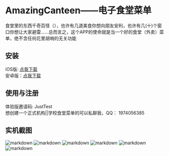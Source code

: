 # AmazingCanteen——电子食堂菜单
食堂里的东西千奇百怪（），也许有几道美食你想向朋友安利，也许有几(十)个窗口你想让大家避雷......总而言之，这个APP的使命就是当一个好的食堂（外卖）菜单，绝不含任何花里胡哨的无关功能

## 安装
iOS版: [点我下载](https://apps.apple.com/cn/app/amazingcanteen/id1640517634)    
安卓版：[点我下载](http://shrike.site/Download/AmazingCanteen.apk)

## 使用与注册
体验版邀请码: JustTest  
想创建一个正式机构||学校食堂菜单的可以私聊我，QQ： 1974056385

## 实机截图
![markdown](http://shrike.site/pic/AC_1.jpg "Pic1")
![markdown](http://shrike.site/pic/AC_2.jpg "Pic2")
![markdown](http://shrike.site/pic/AC_3.jpg "Pic3")
![markdown](http://shrike.site/pic/AC_4.jpg "Pic4")
![markdown](http://shrike.site/pic/AC_5.jpg "Pic5")
![markdown](http://shrike.site/pic/AC_6.jpg "Pic6")  

